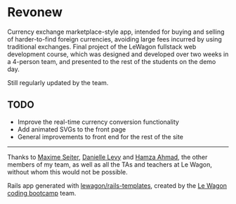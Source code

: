 # Revonew 

Currency exchange marketplace-style app, intended for buying and selling of harder-to-find foreign currencies, avoiding large fees incurred by using traditional exchanges. Final project of the LeWagon fullstack web development course, which was designed and developed over two weeks in a 4-person team, and presented to the rest of the students on the demo day.

Still regularly updated by the team. 

## TODO
* Improve the real-time currency conversion functionality
* Add animated SVGs to the front page
* General improvements to front end for the rest of the site

---

Thanks to [Maxime Seiter](https://github.com/maxycle), [Danielle Levy](https://github.com/dani-levyy) and [Hamza Ahmad](https://github.com/hamzurr), the other members of my team, as well as all the TAs and teachers at Le Wagon, without whom this would not be possible.

Rails app generated with [lewagon/rails-templates](https://github.com/lewagon/rails-templates), created by the [Le Wagon coding bootcamp](https://www.lewagon.com) team.
